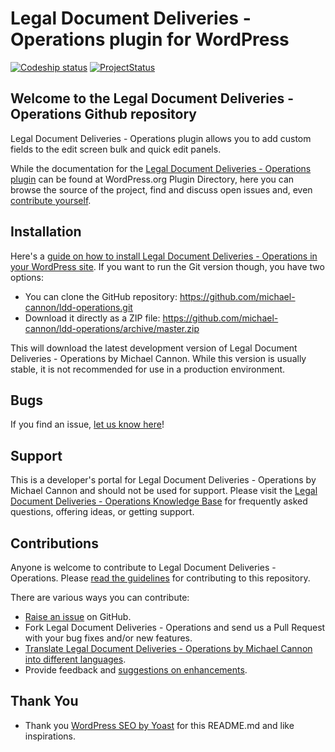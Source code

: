# Legal Document Deliveries - Operations plugin for WordPress

[![Codeship status](https://www.codeship.io/projects/TBD/status)](https://www.codeship.io/projects/TBD)
[![ProjectStatus](http://stillmaintained.com/michael-cannon/ldd-operations.png)](http://stillmaintained.com/michael-cannon/ldd-operations)

## Welcome to the Legal Document Deliveries - Operations Github repository

Legal Document Deliveries - Operations plugin allows you to add custom fields to the edit screen bulk and quick edit panels.

While the documentation for the [Legal Document Deliveries - Operations plugin](http://wordpress.org/plugins/ldd-operations/) can be found at WordPress.org Plugin Directory, here you can browse the source of the project, find and discuss open issues and, even [contribute yourself](https://github.com/michael-cannon/ldd-operations/blob/master/CONTRIBUTING.md).

## Installation

Here's a [guide on how to install Legal Document Deliveries - Operations in your WordPress site](http://wordpress.org/plugins/ldd-operations/installation/). If you want to run the Git version though, you have two options:

* You can clone the GitHub repository: https://github.com/michael-cannon/ldd-operations.git
* Download it directly as a ZIP file: https://github.com/michael-cannon/ldd-operations/archive/master.zip

This will download the latest development version of Legal Document Deliveries - Operations by Michael Cannon. While this version is usually stable, it is not recommended for use in a production environment.

## Bugs

If you find an issue, [let us know here](https://github.com/michael-cannon/ldd-operations/issues/new)!

## Support

This is a developer's portal for Legal Document Deliveries - Operations by Michael Cannon and should not be used for support. Please visit the [Legal Document Deliveries - Operations Knowledge Base](https://aihrus.zendesk.com/categories/20102742) for frequently asked questions, offering ideas, or getting support.

## Contributions

Anyone is welcome to contribute to Legal Document Deliveries - Operations. Please [read the guidelines](https://github.com/michael-cannon/ldd-operations/blob/master/CONTRIBUTING.md) for contributing to this repository.

There are various ways you can contribute:

* [Raise an issue](https://github.com/michael-cannon/ldd-operations/issues) on GitHub.
* Fork Legal Document Deliveries - Operations and send us a Pull Request with your bug fixes and/or new features.
* [Translate Legal Document Deliveries - Operations by Michael Cannon into different languages](https://aihrus.zendesk.com/entries/23691557).
* Provide feedback and [suggestions on enhancements](https://github.com/michael-cannon/ldd-operations/issues?direction=desc&labels=Enhancement&page=1&sort=created&state=open).

## Thank You
* Thank you [WordPress SEO by Yoast](https://github.com/jdevalk/wordpress-seo/blob/master/README.md) for this README.md and like inspirations.
